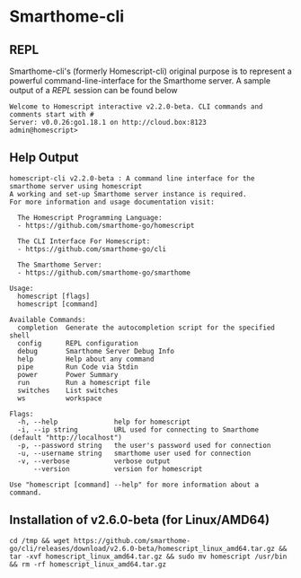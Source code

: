 # Smarthome-cli

## REPL
Smarthome-cli's (formerly Homescript-cli) original purpose is to represent a powerful command-line-interface for the Smarthome server.
A sample output of a *REPL* session can be found below
```
Welcome to Homescript interactive v2.2.0-beta. CLI commands and comments start with #
Server: v0.0.26:go1.18.1 on http://cloud.box:8123
admin@homescript> 
```

## Help Output
```
homescript-cli v2.2.0-beta : A command line interface for the smarthome server using homescript
A working and set-up Smarthome server instance is required.
For more information and usage documentation visit:

  The Homescript Programming Language:
  - https://github.com/smarthome-go/homescript

  The CLI Interface For Homescript:
  - https://github.com/smarthome-go/cli

  The Smarthome Server:
  - https://github.com/smarthome-go/smarthome

Usage:
  homescript [flags]
  homescript [command]

Available Commands:
  completion  Generate the autocompletion script for the specified shell
  config      REPL configuration
  debug       Smarthome Server Debug Info
  help        Help about any command
  pipe        Run Code via Stdin
  power       Power Summary
  run         Run a homescript file
  switches    List switches
  ws          workspace

Flags:
  -h, --help              help for homescript
  -i, --ip string         URL used for connecting to Smarthome (default "http://localhost")
  -p, --password string   the user's password used for connection
  -u, --username string   smarthome user used for connection
  -v, --verbose           verbose output
      --version           version for homescript

Use "homescript [command] --help" for more information about a command.
```

## Installation of v2.6.0-beta (for Linux/AMD64)
```
cd /tmp && wget https://github.com/smarthome-go/cli/releases/download/v2.6.0-beta/homescript_linux_amd64.tar.gz && tar -xvf homescript_linux_amd64.tar.gz && sudo mv homescript /usr/bin && rm -rf homescript_linux_amd64.tar.gz
```
